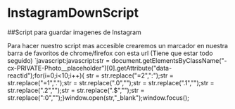 # InstagramDownScript
##Script para guardar imagenes de Instagram

Para hacer nuestro script mas accesible crearemos un marcador en nuestra barra de favoritos de chrome/firefox con esta url (Tiene que estar todo seguido)
`javascript:javascript:str = document.getElementsByClassName("-cx-PRIVATE-Photo__placeholder")[0].getAttribute("data-reactid");for(i=0;i<10;i++){ str = str.replace("=2",":");str = str.replace("=1",".");str = str.replace(".0","");str = str.replace(".1","");str = str.replace(".2","");str = str.replace(".$","");str = str.replace(":0","");}window.open(str,"_blank");window.focus();
